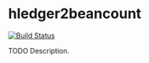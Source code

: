 # hledger2beancount

[![Build Status](https://travis-ci.org/githubuser/hledger-reports.png)](https://travis-ci.org/githubuser/hledger-reports)

TODO Description.
